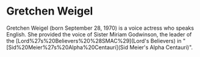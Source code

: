 # Gretchen Weigel

Gretchen Weigel (born September 28, 1970) is a voice actress who speaks English. She provided the voice of Sister Miriam Godwinson, the leader of the [Lord%27s%20Believers%20%28SMAC%29](Lord's Believers) in "[Sid%20Meier%27s%20Alpha%20Centauri](Sid Meier's Alpha Centauri)".